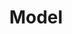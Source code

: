 ---
title: Model
position: 2
content_markdown: |-
  In traditional music organizing software which are based on ID3-like tags
  there are several design issues. I am not aware of software that doesn't have
  at least one of these issues:
  * Splitting a song into two parts, the artist and title.
    Consider "_Tchami – World To Me (feat. Luke James)_".
    The dash splits the parts and makes "_Luke James_" part of the song title.
  * Bad support for multiple artists: The program gets either of these wrong:
     * "_Case & Point – Savage_" is by one artist.
     * "_Tristam & Braken – Far Away_" is by two artists.
  * If multiple artists are supported, the _x_ delimiting the
    two artists in "Jauz x San Holo - OK!" gets lost because it is not that common
    (e.g. replaced by an ampersand)
  
  terorify fixes them by using a much simpler data model.
  There are currently 4 distinct data types:
  * Song: String with a title links to artists
  * Artist: String
  * Playlist: List of songs with a type (Album/EP/Compilation/…)
  * Resource: Bulk data associated with any of the other data types
    (Track files of a song, pictures of an artist, CD cover of a playlist…)
---